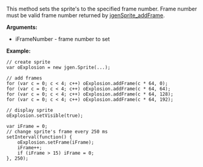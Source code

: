 This method sets the sprite's to the specified frame number. Frame number must be valid frame number returned by [jgenSprite\_addFrame](jgenSprite_addFrame.md).

**Arguments:**

  * iFrameNumber - frame number to set

**Example:**

```
// create sprite
var oExplosion = new jgen.Sprite(...);

// add frames
for (var c = 0; c < 4; c++) oExplosion.addFrame(c * 64, 0);
for (var c = 0; c < 4; c++) oExplosion.addFrame(c * 64, 64);
for (var c = 0; c < 4; c++) oExplosion.addFrame(c * 64, 128);
for (var c = 0; c < 4; c++) oExplosion.addFrame(c * 64, 192);

// display sprite
oExplosion.setVisible(true);

var iFrame = 0;
// change sprite's frame every 250 ms
setInterval(function() {
	oExplosion.setFrame(iFrame);
	iFrame++;
	if (iFrame > 15) iFrame = 0;
}, 250);
```